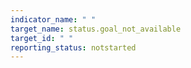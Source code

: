 ```yaml
---
indicator_name: " "
target_name: status.goal_not_available
target_id: " "
reporting_status: notstarted
---
```

